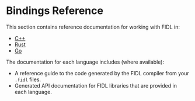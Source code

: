 # Bindings Reference

This section contains reference documentation for working with FIDL in:

* [C++][cpp-bindings]
* [Rust][rust-bindings]
* [Go][go-bindings]

The documentation for each language includes (where available):

* A reference guide to the code generated by the FIDL compiler from your
  `.fidl` files.
* Generated API documentation for FIDL libraries that are provided in each
  language.

<!-- xrefs -->
[rust-bindings]: /docs/reference/fidl/bindings/rust-bindings.md
[cpp-bindings]: /docs/reference/fidl/bindings/cpp-bindings.md
[go-bindings]: /docs/reference/fidl/bindings/go-bindings.md
